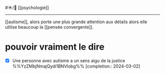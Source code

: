 #☀️/🌱 [[psychologie]]

---
[[autisme]], alors porte une plus grande attention aux détails alors elle utilise beaucoup la [[pensée convergente]]. 
# pouvoir vraiment le dire
- [X] Une personne avec autisme a un sens aigu de la justice  %%YzZMbjNmajQydi1BNVlobg%%  [completion:: 2024-03-02]

